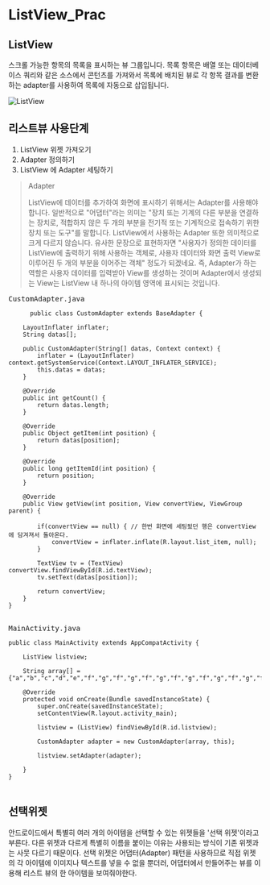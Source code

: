 # ListView_Prac
ListView
--
스크롤 가능한 항목의 목록을 표시하는 뷰 그룹입니다. 목록 항목은 배열 또는 데이터베이스 쿼리와 같은 소스에서 콘턴츠를 가져와서 목록에 배치된 뷰로 각 항목 결과를 변환하는 adapter를 사용하여 목록에 자동으로 삽입됩니다.


![ListView](https://developer.android.com/images/ui/listview.png?hl=ko)

리스트뷰 사용단계
--
1. ListView 위젯 가져오기
2. Adapter 정의하기
3. ListView 에 Adapter 세팅하기


>Adapter
>
>ListView에 데이터를 추가하여 화면에 표시하기 위해서는 Adapter를 사용해야 합니다. 일반적으로 "어댑터"라는 의미는 "장치 또는 기계의 다른 부분을 연결하는 장치로, 적합하지 않은 두 개의 부분을 전기적 또는 기계적으로 접속하기 위한 장치 또는 도구"를 말합니다. ListView에서 사용하는 Adapter 또한 의미적으로 크게 다르지 않습니다. 유사한 문장으로 표현하자면 "사용자가 정의한 데이터를 ListView에 출력하기 위해 사용하는 객체로, 사용자 데이터와 화면 출력 View로 이루어진 두 개의 부분을 이어주는 객체" 정도가 되겠네요. 즉, Adapter가 하는 역할은 사용자 데이터를 입력받아 View를 생성하는 것이며 Adapter에서 생성되는 View는 ListView 내 하나의 아이템 영역에 표시되는 것입니다.


<pre>CustomAdapter.java
<code>
      public class CustomAdapter extends BaseAdapter {

    LayoutInflater inflater;
    String datas[];

    public CustomAdapter(String[] datas, Context context) {
        inflater = (LayoutInflater) context.getSystemService(Context.LAYOUT_INFLATER_SERVICE);
        this.datas = datas;
    }

    @Override
    public int getCount() {
        return datas.length;
    }

    @Override
    public Object getItem(int position) {
        return datas[position];
    }

    @Override
    public long getItemId(int position) {
        return position;
    }

    @Override
    public View getView(int position, View convertView, ViewGroup parent) {

        if(convertView == null) { // 한번 화면에 세팅됬던 행은 convertView 에 담겨져서 돌아온다.
            convertView = inflater.inflate(R.layout.list_item, null);
        }

        TextView tv = (TextView) convertView.findViewById(R.id.textView);
        tv.setText(datas[position]);

        return convertView;
    }
}
</code>
</pre>
<pre>MainActivity.java
<code>
public class MainActivity extends AppCompatActivity {

    ListView listview;

    String array[] = {"a","b","c","d","e","f","g","f","g","f","g","f","g","f","g","f","g","f","g"};

    @Override
    protected void onCreate(Bundle savedInstanceState) {
        super.onCreate(savedInstanceState);
        setContentView(R.layout.activity_main);

        listview = (ListView) findViewById(R.id.listview);

        CustomAdapter adapter = new CustomAdapter(array, this);

        listview.setAdapter(adapter);

    }
}
</code>
</pre>

선택위젯
--
안드로이드에서 특별히 여러 개의 아이템을 선택할 수 있는 위젯들을 '선택 위젯'이라고 부른다. 다른 위젯과 다르게 특별히 이름을 붙이는 이유는 사용되는 방식이 기존 위젯과는 사뭇 다르기 때문이다. 선택 위젯은 어댑터(Adapter) 패턴을 사용하므로 직접 위젯의 각 아이템에 이미지나 텍스트를 넣을 수 없을 뿐더러, 어댑터에서 만들어주는 뷰를 이용해 리스트 뷰의 한 아이템을 보여줘야한다. 
